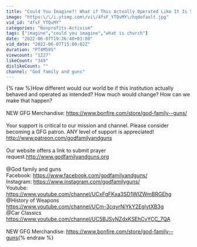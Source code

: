 ```yaml
---
title: "Could You Imagine?! What if This Actually Operated Like It Is Supposed To??"
image: "https:\/\/i.ytimg.com\/vi\/4fsF_YTQvMY\/hqdefault.jpg"
vid_id: "4fsF_YTQvMY"
categories: "Nonprofits-Activism"
tags: ["imagine","could you imagine","what is church"]
date: "2022-06-07T19:26:40+03:00"
vid_date: "2022-06-07T15:00:02Z"
duration: "PT4M50S"
viewcount: "1227"
likeCount: "349"
dislikeCount: ""
channel: "God family and guns"
---
```

{% raw %}How different would our world be if this institution actually behaved and operated as intended? How much would change? How can we make that happen?<br /><br />NEW GFG Merchandise: <a rel="nofollow" target="blank" href="https://www.bonfire.com/store/god-family--guns/">https://www.bonfire.com/store/god-family--guns/</a> <br /><br />Your support is critical to our mission and channel. Please consider becoming a GFG patron. ANY level of support is appreciated!   <a rel="nofollow" target="blank" href="http://www.patreon.com/godfamilyandguns">http://www.patreon.com/godfamilyandguns</a><br /><br />Our website offers a link to submit prayer request.<a rel="nofollow" target="blank" href="http://www.godfamilyandguns.org">http://www.godfamilyandguns.org</a><br /><br />@God family and guns <br />Facebook:  <a rel="nofollow" target="blank" href="https://www.facebook.com/godfamilyandguns/">https://www.facebook.com/godfamilyandguns/</a><br />Instagram: <a rel="nofollow" target="blank" href="https://www.instagram.com/godfamilyguns/">https://www.instagram.com/godfamilyguns/</a><br />Youtube: <a rel="nofollow" target="blank" href="https://www.youtube.com/channel/UCxFgFKxa3SD1WIZWmBRGEhg">https://www.youtube.com/channel/UCxFgFKxa3SD1WIZWmBRGEhg</a> <br />@History of Weapons <br /><a rel="nofollow" target="blank" href="https://www.youtube.com/channel/UCm-3cqyrNiYkY2EglytXB3g">https://www.youtube.com/channel/UCm-3cqyrNiYkY2EglytXB3g</a> <br />@Car Classics <br /><a rel="nofollow" target="blank" href="https://www.youtube.com/channel/UC5BJSvNZdxKSEhCvYCC_7QA">https://www.youtube.com/channel/UC5BJSvNZdxKSEhCvYCC_7QA</a><br /><br />NEW GFG Merchandise: <a rel="nofollow" target="blank" href="https://www.bonfire.com/store/god-family--guns">https://www.bonfire.com/store/god-family--guns</a>{% endraw %}
